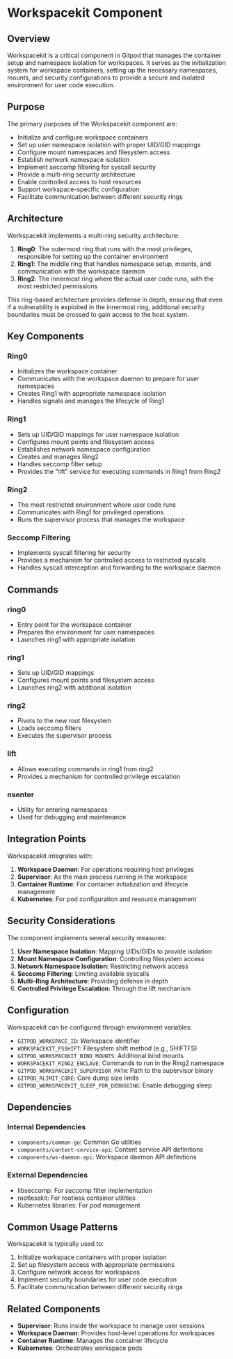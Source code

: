 # Workspacekit Component

## Overview

Workspacekit is a critical component in Gitpod that manages the container setup and namespace isolation for workspaces. It serves as the initialization system for workspace containers, setting up the necessary namespaces, mounts, and security configurations to provide a secure and isolated environment for user code execution.

## Purpose

The primary purposes of the Workspacekit component are:
- Initialize and configure workspace containers
- Set up user namespace isolation with proper UID/GID mappings
- Configure mount namespaces and filesystem access
- Establish network namespace isolation
- Implement seccomp filtering for syscall security
- Provide a multi-ring security architecture
- Enable controlled access to host resources
- Support workspace-specific configuration
- Facilitate communication between different security rings

## Architecture

Workspacekit implements a multi-ring security architecture:

1. **Ring0**: The outermost ring that runs with the most privileges, responsible for setting up the container environment
2. **Ring1**: The middle ring that handles namespace setup, mounts, and communication with the workspace daemon
3. **Ring2**: The innermost ring where the actual user code runs, with the most restricted permissions

This ring-based architecture provides defense in depth, ensuring that even if a vulnerability is exploited in the innermost ring, additional security boundaries must be crossed to gain access to the host system.

## Key Components

### Ring0
- Initializes the workspace container
- Communicates with the workspace daemon to prepare for user namespaces
- Creates Ring1 with appropriate namespace isolation
- Handles signals and manages the lifecycle of Ring1

### Ring1
- Sets up UID/GID mappings for user namespace isolation
- Configures mount points and filesystem access
- Establishes network namespace configuration
- Creates and manages Ring2
- Handles seccomp filter setup
- Provides the "lift" service for executing commands in Ring1 from Ring2

### Ring2
- The most restricted environment where user code runs
- Communicates with Ring1 for privileged operations
- Runs the supervisor process that manages the workspace

### Seccomp Filtering
- Implements syscall filtering for security
- Provides a mechanism for controlled access to restricted syscalls
- Handles syscall interception and forwarding to the workspace daemon

## Commands

### ring0
- Entry point for the workspace container
- Prepares the environment for user namespaces
- Launches ring1 with appropriate isolation

### ring1
- Sets up UID/GID mappings
- Configures mount points and filesystem access
- Launches ring2 with additional isolation

### ring2
- Pivots to the new root filesystem
- Loads seccomp filters
- Executes the supervisor process

### lift
- Allows executing commands in ring1 from ring2
- Provides a mechanism for controlled privilege escalation

### nsenter
- Utility for entering namespaces
- Used for debugging and maintenance

## Integration Points

Workspacekit integrates with:
1. **Workspace Daemon**: For operations requiring host privileges
2. **Supervisor**: As the main process running in the workspace
3. **Container Runtime**: For container initialization and lifecycle management
4. **Kubernetes**: For pod configuration and resource management

## Security Considerations

The component implements several security measures:

1. **User Namespace Isolation**: Mapping UIDs/GIDs to provide isolation
2. **Mount Namespace Configuration**: Controlling filesystem access
3. **Network Namespace Isolation**: Restricting network access
4. **Seccomp Filtering**: Limiting available syscalls
5. **Multi-Ring Architecture**: Providing defense in depth
6. **Controlled Privilege Escalation**: Through the lift mechanism

## Configuration

Workspacekit can be configured through environment variables:

- `GITPOD_WORKSPACE_ID`: Workspace identifier
- `WORKSPACEKIT_FSSHIFT`: Filesystem shift method (e.g., SHIFTFS)
- `GITPOD_WORKSPACEKIT_BIND_MOUNTS`: Additional bind mounts
- `WORKSPACEKIT_RING2_ENCLAVE`: Commands to run in the Ring2 namespace
- `GITPOD_WORKSPACEKIT_SUPERVISOR_PATH`: Path to the supervisor binary
- `GITPOD_RLIMIT_CORE`: Core dump size limits
- `GITPOD_WORKSPACEKIT_SLEEP_FOR_DEBUGGING`: Enable debugging sleep

## Dependencies

### Internal Dependencies
- `components/common-go`: Common Go utilities
- `components/content-service-api`: Content service API definitions
- `components/ws-daemon-api`: Workspace daemon API definitions

### External Dependencies
- libseccomp: For seccomp filter implementation
- rootlesskit: For rootless container utilities
- Kubernetes libraries: For pod management

## Common Usage Patterns

Workspacekit is typically used to:
1. Initialize workspace containers with proper isolation
2. Set up filesystem access with appropriate permissions
3. Configure network access for workspaces
4. Implement security boundaries for user code execution
5. Facilitate communication between different security rings

## Related Components

- **Supervisor**: Runs inside the workspace to manage user sessions
- **Workspace Daemon**: Provides host-level operations for workspaces
- **Container Runtime**: Manages the container lifecycle
- **Kubernetes**: Orchestrates workspace pods
